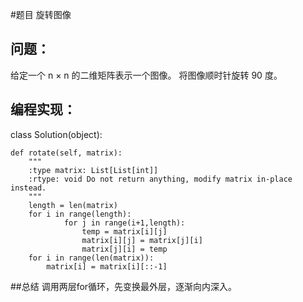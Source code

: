 #题目
旋转图像
## 问题： 
给定一个 n × n 的二维矩阵表示一个图像。
将图像顺时针旋转 90 度。
## 编程实现：
class Solution(object):

    def rotate(self, matrix):
        """
        :type matrix: List[List[int]]
        :rtype: void Do not return anything, modify matrix in-place instead.
        """
        length = len(matrix)
        for i in range(length):
                for j in range(i+1,length):
                    temp = matrix[i][j]
                    matrix[i][j] = matrix[j][i]
                    matrix[j][i] = temp
        for i in range(len(matrix)):
            matrix[i] = matrix[i][::-1]
        
##总结
调用两层for循环，先变换最外层，逐渐向内深入。